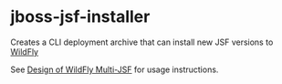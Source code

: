 jboss-jsf-installer
===================

Creates a CLI deployment archive that can install new JSF versions to [WildFly](https://github.com/wildfly/wildfly)

See [Design of WildFly Multi-JSF](https://community.jboss.org/wiki/DesignOfWildFlyMulti-JSFFeature) for usage instructions.